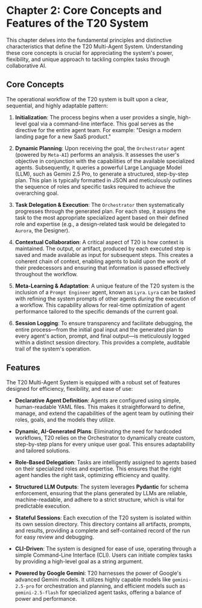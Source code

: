# Chapter 2: Core Concepts and Features of the T20 System

This chapter delves into the fundamental principles and distinctive characteristics that define the T20 Multi-Agent System. Understanding these core concepts is crucial for appreciating the system's power, flexibility, and unique approach to tackling complex tasks through collaborative AI.

## Core Concepts

The operational workflow of the T20 system is built upon a clear, sequential, and highly adaptable pattern:

1.  **Initialization**: The process begins when a user provides a single, high-level goal via a command-line interface. This goal serves as the directive for the entire agent team. For example: "Design a modern landing page for a new SaaS product."

2.  **Dynamic Planning**: Upon receiving the goal, the `Orchestrator` agent (powered by `Meta-AI`) performs an analysis. It assesses the user's objective in conjunction with the capabilities of the available specialized agents. Subsequently, it queries a powerful Large Language Model (LLM), such as Gemini 2.5 Pro, to generate a structured, step-by-step plan. This plan is typically formatted in JSON and meticulously outlines the sequence of roles and specific tasks required to achieve the overarching goal.

3.  **Task Delegation & Execution**: The `Orchestrator` then systematically progresses through the generated plan. For each step, it assigns the task to the most appropriate specialized agent based on their defined role and expertise (e.g., a design-related task would be delegated to `Aurora`, the Designer).

4.  **Contextual Collaboration**: A critical aspect of T20 is how context is maintained. The output, or artifact, produced by each executed step is saved and made available as input for subsequent steps. This creates a coherent chain of context, enabling agents to build upon the work of their predecessors and ensuring that information is passed effectively throughout the workflow.

5.  **Meta-Learning & Adaptation**: A unique feature of the T20 system is the inclusion of a `Prompt Engineer` agent, known as `Lyra`. `Lyra` can be tasked with refining the system prompts of other agents *during* the execution of a workflow. This capability allows for real-time optimization of agent performance tailored to the specific demands of the current goal.

6.  **Session Logging**: To ensure transparency and facilitate debugging, the entire process—from the initial goal input and the generated plan to every agent's action, prompt, and final output—is meticulously logged within a distinct session directory. This provides a complete, auditable trail of the system's operation.

## Features

The T20 Multi-Agent System is equipped with a robust set of features designed for efficiency, flexibility, and ease of use:

*   **Declarative Agent Definition**: Agents are configured using simple, human-readable YAML files. This makes it straightforward to define, manage, and extend the capabilities of the agent team by outlining their roles, goals, and the models they utilize.

*   **Dynamic, AI-Generated Plans**: Eliminating the need for hardcoded workflows, T20 relies on the Orchestrator to dynamically create custom, step-by-step plans for every unique user goal. This ensures adaptability and tailored solutions.

*   **Role-Based Delegation**: Tasks are intelligently assigned to agents based on their specialized roles and expertise. This ensures that the right agent handles the right task, optimizing efficiency and quality.

*   **Structured LLM Outputs**: The system leverages **Pydantic** for schema enforcement, ensuring that the plans generated by LLMs are reliable, machine-readable, and adhere to a strict structure, which is vital for predictable execution.

*   **Stateful Sessions**: Each execution of the T20 system is isolated within its own session directory. This directory contains all artifacts, prompts, and results, providing a complete and self-contained record of the run for easy review and debugging.

*   **CLI-Driven**: The system is designed for ease of use, operating through a simple Command-Line Interface (CLI). Users can initiate complex tasks by providing a high-level goal as a string argument.

*   **Powered by Google Gemini**: T20 harnesses the power of Google's advanced Gemini models. It utilizes highly capable models like `gemini-2.5-pro` for orchestration and planning, and efficient models such as `gemini-2.5-flash` for specialized agent tasks, offering a balance of power and performance.